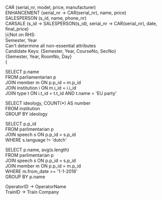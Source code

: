 CAR (serial_nr, model, price, manufacturer)  
ENHANCEMENT (serial_nr -> CAR(serial_nr), name, price)  
SALESPERSON (s_id, name, phone_nr)  
CARSALE (s_id -> SALESPERSON(s_id), serial_nr -> CAR(serial_nr), date, final_price)  
￼Not on RHS:  
Semester, Year  
Can't determine all non-essential attributes  
Candidate Keys: {Semester, Year, CourseNo, SecNo}  
{Semester, Year, RoomNo, Day}  
{
 
SELECT p.name  
FROM parliamentarian p  
JOIN member m ON p.p_id = m.p_id  
JOIN institution i ON m.i_id = i.i_id  
JOIN type t ON i.t_id = t.t_id AND t.name = 'EU party'
 
SELECT ideology, COUNT(*) AS number  
FROM institution  
GROUP BY ideology
 
SELECT p.p_id  
FROM parlimentarian p  
JOIN speech s ON p.p_id = s.p_id  
WHERE s.language != 'dutch'
 
SELECT p.name, avg(s.length)  
FROM parlimentarian p  
JOIN speech s ON p.p_id = s.p_id  
JOIN member m ON p.p_id = m.p_id  
WHERE m.from_date >= '1-1-2018'  
GROUP BY p.name
 
OperatorID -> OperatorName  
TrainID -> Train Company
